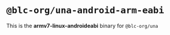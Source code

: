 # `@blc-org/una-android-arm-eabi`

This is the **armv7-linux-androideabi** binary for `@blc-org/una`
